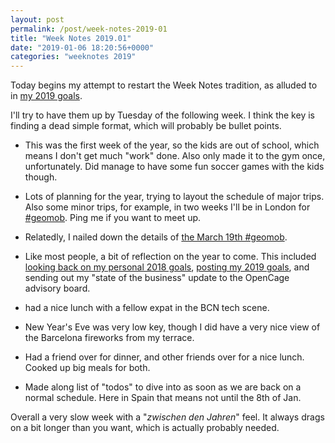 ```yaml
---
layout: post
permalink: /post/week-notes-2019-01
title: "Week Notes 2019.01"
date: "2019-01-06 18:20:56+0000"
categories: "weeknotes 2019"
---
```


Today begins my attempt to restart the Week Notes tradition, as alluded to in
[my 2019 goals](/post/goals-for-2019).

I'll try to have them up by Tuesday of the following week. I think the key
is finding a dead simple format, which will probably be bullet points.

  * This was the first week of the year, so the kids are out of school, which
  means I don't get much "work" done. Also only made it to the gym once,
  unfortunately. Did manage to have some fun soccer games with the kids though. 

  * Lots of planning for the year, trying to layout the schedule of major trips.
  Also some minor trips, for example, in two weeks I'll be in London for
  [#geomob](https://geomobldn.org/post/jan-16th-2019-geomob-details). Ping me
  if you want to meet up. 

  * Relatedly, I nailed down the details of [the March 19th #geomob](https://geomobldn.org/post/mar-19th-2019-geomob-details).
  
  * Like most people, a bit of reflection on the year to come. This included
  [looking back on my personal 2018 goals](/post/reflections-on-2018-goals),
  [posting my 2019 goals](/post/goals-for-2019), and sending
  out my "state of the business" update to the OpenCage advisory board. 

  * had a nice lunch with a fellow expat in the BCN tech scene.
  
  * New Year's Eve was very low key, though I did have a very nice view of
  the Barcelona fireworks from my terrace.

  * Had a friend over for dinner, and other friends over for a nice lunch.
  Cooked up big meals for both.

  * Made along list of "todos" to dive into as soon as we are back on a normal
  schedule. Here in Spain that means not until the 8th of Jan.


Overall a very slow week with a "_zwischen den Jahren_" feel. It always drags
on a bit longer than you want, which is actually probably needed. 




